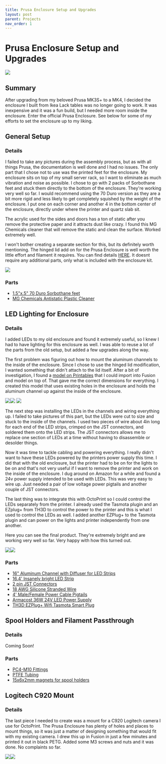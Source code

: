 ```yaml
---
title: Prusa Enclosure Setup and Upgrades
layout: post
parent: Projects
nav_order: 1
---
```


# Prusa Enclosure Setup and Upgrades

![](/assets/images/prusa_enclosure.jpg)

## Summary
After upgrading from my beloved Prusa MK3S+ to a MK4, I decided the enclosure I built from Ikea Lack tables was no longer going to work. It was inexpensive and it was a fun build, but I needed more room inside the enclosure. Enter the official Prusa Enclosure. See below for some of my efforts to set the enclosure up to my liking.

## General Setup

### Details

I failed to take any pictures during the assembly process, but as with all things Prusa, the documentation is well done and I had no issues. The only part that I chose not to use was the printed feet for the enclosure. My enclosure sits on top of my small server rack, so I want to eliminate as much vibration and noise as possible. I chose to go with 2 packs of Sorbothane feet and stuck them directly to the bottom of the enclosure. They're working very well so far. I would recommend using the 70 Duro version as they are a bit more rigid and less likely to get completely squished by the weight of the enclosure. I put one on each corner and another 4 in the bottom center of the enclosure, directly under where the printer and quartz slab sit. 

The acrylic used for the sides and doors has a ton of static after you remove the protective paper and it attracts dust like crazy. I found this MG Chemicals cleaner that will remove the static and clean the surface. Worked extremely well. 

I won't bother creating a separate section for this, but its definitely worth mentioning. The hinged lid add on for the Prusa Enclosure is well worth the little effort and filament it requires. You can find details [HERE](https://www.printables.com/model/273426-hinged-lid-for-adding-mmu2s-to-original-prusa-encl). It doesnt require any additional parts, only what is included with the enclosure kit.

![](/assets/images/enclosure_hinged_lid.jpg)

### Parts
- [1.5"x.5" 70 Duro Sorbothane feet](https://www.amazon.com/dp/B019O68IY0)
- [MG Chemicals Antistatic Plastic Cleaner](https://www.amazon.com/dp/B072QWBJ9K)

## LED Lighting for Enclosure

### Details

I added LEDs to my old enclosure and found it extremely useful, so I knew I had to have lighting for this enclosure as well. I was able to reuse a lot of the parts from the old setup, but added a few upgrades along the way.

The first problem was figuring out how to mount the aluminum channels to the inside of the enclosure. Since I chose to use the hinged lid modification, I wanted something that didn't attach to the lid itself. After a bit of investigation, I found a [model on Printables](https://www.printables.com/model/333871-original-prusa-enclosure-unofficial-version) that I could import into Fusion and model on top of. That gave me the correct dimensions for everything. I created this model that uses existing holes in the enclosure and holds the aluminum channel up against the inside of the enclosure. 

![](/assets/images/enclosure_lights_model_1.jpg)![](/assets/images/enclosure_lights_model_2.jpg)
![](/assets/images/enclosure_lights_model_3.jpg)

The next step was installing the LEDs in the channels and wiring everything up. I failed to take pictures of this part, but the LEDs were cut to size and stuck to the inside of the channels. I used two pieces of wire about 4in long for each end of the LED strips, crimped on the JST connectors, and soldered them onto the LED strips. The JST connectors allows me to replace one section of LEDs at a time without having to disassemble or desolder things.

Now it was time to tackle cabling and powering everything. I really didn't want to have these LEDs powered by the printers power supply this time. I did that with the old enclosure, but the printer had to be on for the lights to be on and that's not very useful if I want to remove the printer and work on the inside of the enclosure. I dug around on Amazon for a while and found a 24v power supply intended to be used with LEDs. This was very easy to wire up. Just needed a pair of low voltage power pigtails and another couple of JST connectors.

The last thing was to integrate this with OctoPrint so I could control the LEDs separately from the printer. I already used the Tasmota plugin and an EZplug+ from TH3D to control the power to the printer and this is what I used to control the LEDs as well. I added another EZPlug+ to the Tasmota plugin and can power on the lights and printer independently from one another. 

Here you can see the final product. They're extremely bright and are working very well so far. Very happy with how this turned out.

![](/assets/images/enclosure_lights_1.jpg)![](/assets/images/enclosure_lights_2.jpg)

### Parts
- [16" Aluminum Channel with Diffuser for LED Strips](https://www.amazon.com/dp/B0C6GKXNWQ)
- [16.4' Insanely bright LED Strip](https://www.amazon.com/dp/B0BYNS9YYQ)
- [2 pin JST Connectors](https://www.amazon.com/dp/B07QKBKNC1)
- [18 AWG Silicone Stranded Wire](https://www.amazon.com/dp/B01708AYYQ)
- [4' Male/Female Power Cable Pigtails](https://www.amazon.com/dp/B0CWV1MP2J)
- [Armacost 36W 24V LED Power Supply](https://www.amazon.com/dp/B08YS6GMP6)
- [TH3D EZPlug+ Wifi Tasmota Smart Plug](https://www.th3dstudio.com/product/ezplug-open-source-wifi-smart-plug/)




## Spool Holders and Filament Passthrough

### Details
Coming Soon!

### Parts
- [PC4-M10 Fittings](https://www.amazon.com/dp/B095P7Z62Y)
- [PTFE Tubing](https://www.amazon.com/dp/B01CUPV9KC)
- [15x6x2mm magnets for spool holders](https://www.amazon.com/dp/B0B7X3RJ54)

## Logitech C920 Mount

### Details

The last piece I needed to create was a mount for a C920 Logitech camera I use for OctoPrint. The Prusa Enclosure has plenty of holes and places to mount things, so it was just a matter of designing something that would fit with my existing camera. I drew this up in Fusion in just a few minutes and printed it out in black PETG. Added some M3 screws and nuts and it was done. No complaints so far.

![](/assets/images/c920_mount_model.jpg)![](/assets/images/c920_mount.jpg)